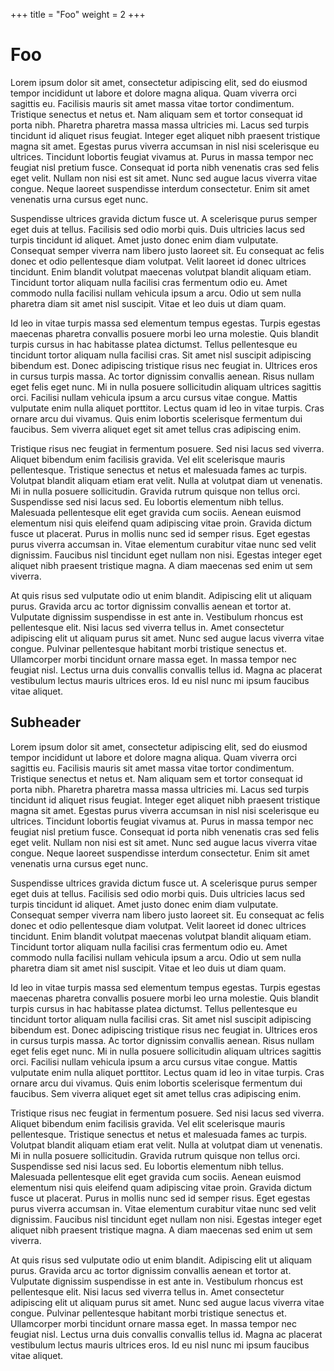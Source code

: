 +++
title = "Foo"
weight = 2
+++

# Foo

Lorem ipsum dolor sit amet, consectetur adipiscing elit, sed do eiusmod tempor incididunt ut labore et dolore magna aliqua. Quam viverra orci sagittis eu. Facilisis mauris sit amet massa vitae tortor condimentum. Tristique senectus et netus et. Nam aliquam sem et tortor consequat id porta nibh. Pharetra pharetra massa massa ultricies mi. Lacus sed turpis tincidunt id aliquet risus feugiat. Integer eget aliquet nibh praesent tristique magna sit amet. Egestas purus viverra accumsan in nisl nisi scelerisque eu ultrices. Tincidunt lobortis feugiat vivamus at. Purus in massa tempor nec feugiat nisl pretium fusce. Consequat id porta nibh venenatis cras sed felis eget velit. Nullam non nisi est sit amet. Nunc sed augue lacus viverra vitae congue. Neque laoreet suspendisse interdum consectetur. Enim sit amet venenatis urna cursus eget nunc.

Suspendisse ultrices gravida dictum fusce ut. A scelerisque purus semper eget duis at tellus. Facilisis sed odio morbi quis. Duis ultricies lacus sed turpis tincidunt id aliquet. Amet justo donec enim diam vulputate. Consequat semper viverra nam libero justo laoreet sit. Eu consequat ac felis donec et odio pellentesque diam volutpat. Velit laoreet id donec ultrices tincidunt. Enim blandit volutpat maecenas volutpat blandit aliquam etiam. Tincidunt tortor aliquam nulla facilisi cras fermentum odio eu. Amet commodo nulla facilisi nullam vehicula ipsum a arcu. Odio ut sem nulla pharetra diam sit amet nisl suscipit. Vitae et leo duis ut diam quam.

Id leo in vitae turpis massa sed elementum tempus egestas. Turpis egestas maecenas pharetra convallis posuere morbi leo urna molestie. Quis blandit turpis cursus in hac habitasse platea dictumst. Tellus pellentesque eu tincidunt tortor aliquam nulla facilisi cras. Sit amet nisl suscipit adipiscing bibendum est. Donec adipiscing tristique risus nec feugiat in. Ultrices eros in cursus turpis massa. Ac tortor dignissim convallis aenean. Risus nullam eget felis eget nunc. Mi in nulla posuere sollicitudin aliquam ultrices sagittis orci. Facilisi nullam vehicula ipsum a arcu cursus vitae congue. Mattis vulputate enim nulla aliquet porttitor. Lectus quam id leo in vitae turpis. Cras ornare arcu dui vivamus. Quis enim lobortis scelerisque fermentum dui faucibus. Sem viverra aliquet eget sit amet tellus cras adipiscing enim.

Tristique risus nec feugiat in fermentum posuere. Sed nisi lacus sed viverra. Aliquet bibendum enim facilisis gravida. Vel elit scelerisque mauris pellentesque. Tristique senectus et netus et malesuada fames ac turpis. Volutpat blandit aliquam etiam erat velit. Nulla at volutpat diam ut venenatis. Mi in nulla posuere sollicitudin. Gravida rutrum quisque non tellus orci. Suspendisse sed nisi lacus sed. Eu lobortis elementum nibh tellus. Malesuada pellentesque elit eget gravida cum sociis. Aenean euismod elementum nisi quis eleifend quam adipiscing vitae proin. Gravida dictum fusce ut placerat. Purus in mollis nunc sed id semper risus. Eget egestas purus viverra accumsan in. Vitae elementum curabitur vitae nunc sed velit dignissim. Faucibus nisl tincidunt eget nullam non nisi. Egestas integer eget aliquet nibh praesent tristique magna. A diam maecenas sed enim ut sem viverra.

At quis risus sed vulputate odio ut enim blandit. Adipiscing elit ut aliquam purus. Gravida arcu ac tortor dignissim convallis aenean et tortor at. Vulputate dignissim suspendisse in est ante in. Vestibulum rhoncus est pellentesque elit. Nisi lacus sed viverra tellus in. Amet consectetur adipiscing elit ut aliquam purus sit amet. Nunc sed augue lacus viverra vitae congue. Pulvinar pellentesque habitant morbi tristique senectus et. Ullamcorper morbi tincidunt ornare massa eget. In massa tempor nec feugiat nisl. Lectus urna duis convallis convallis tellus id. Magna ac placerat vestibulum lectus mauris ultrices eros. Id eu nisl nunc mi ipsum faucibus vitae aliquet.

## Subheader

Lorem ipsum dolor sit amet, consectetur adipiscing elit, sed do eiusmod tempor incididunt ut labore et dolore magna aliqua. Quam viverra orci sagittis eu. Facilisis mauris sit amet massa vitae tortor condimentum. Tristique senectus et netus et. Nam aliquam sem et tortor consequat id porta nibh. Pharetra pharetra massa massa ultricies mi. Lacus sed turpis tincidunt id aliquet risus feugiat. Integer eget aliquet nibh praesent tristique magna sit amet. Egestas purus viverra accumsan in nisl nisi scelerisque eu ultrices. Tincidunt lobortis feugiat vivamus at. Purus in massa tempor nec feugiat nisl pretium fusce. Consequat id porta nibh venenatis cras sed felis eget velit. Nullam non nisi est sit amet. Nunc sed augue lacus viverra vitae congue. Neque laoreet suspendisse interdum consectetur. Enim sit amet venenatis urna cursus eget nunc.

Suspendisse ultrices gravida dictum fusce ut. A scelerisque purus semper eget duis at tellus. Facilisis sed odio morbi quis. Duis ultricies lacus sed turpis tincidunt id aliquet. Amet justo donec enim diam vulputate. Consequat semper viverra nam libero justo laoreet sit. Eu consequat ac felis donec et odio pellentesque diam volutpat. Velit laoreet id donec ultrices tincidunt. Enim blandit volutpat maecenas volutpat blandit aliquam etiam. Tincidunt tortor aliquam nulla facilisi cras fermentum odio eu. Amet commodo nulla facilisi nullam vehicula ipsum a arcu. Odio ut sem nulla pharetra diam sit amet nisl suscipit. Vitae et leo duis ut diam quam.

Id leo in vitae turpis massa sed elementum tempus egestas. Turpis egestas maecenas pharetra convallis posuere morbi leo urna molestie. Quis blandit turpis cursus in hac habitasse platea dictumst. Tellus pellentesque eu tincidunt tortor aliquam nulla facilisi cras. Sit amet nisl suscipit adipiscing bibendum est. Donec adipiscing tristique risus nec feugiat in. Ultrices eros in cursus turpis massa. Ac tortor dignissim convallis aenean. Risus nullam eget felis eget nunc. Mi in nulla posuere sollicitudin aliquam ultrices sagittis orci. Facilisi nullam vehicula ipsum a arcu cursus vitae congue. Mattis vulputate enim nulla aliquet porttitor. Lectus quam id leo in vitae turpis. Cras ornare arcu dui vivamus. Quis enim lobortis scelerisque fermentum dui faucibus. Sem viverra aliquet eget sit amet tellus cras adipiscing enim.

Tristique risus nec feugiat in fermentum posuere. Sed nisi lacus sed viverra. Aliquet bibendum enim facilisis gravida. Vel elit scelerisque mauris pellentesque. Tristique senectus et netus et malesuada fames ac turpis. Volutpat blandit aliquam etiam erat velit. Nulla at volutpat diam ut venenatis. Mi in nulla posuere sollicitudin. Gravida rutrum quisque non tellus orci. Suspendisse sed nisi lacus sed. Eu lobortis elementum nibh tellus. Malesuada pellentesque elit eget gravida cum sociis. Aenean euismod elementum nisi quis eleifend quam adipiscing vitae proin. Gravida dictum fusce ut placerat. Purus in mollis nunc sed id semper risus. Eget egestas purus viverra accumsan in. Vitae elementum curabitur vitae nunc sed velit dignissim. Faucibus nisl tincidunt eget nullam non nisi. Egestas integer eget aliquet nibh praesent tristique magna. A diam maecenas sed enim ut sem viverra.

At quis risus sed vulputate odio ut enim blandit. Adipiscing elit ut aliquam purus. Gravida arcu ac tortor dignissim convallis aenean et tortor at. Vulputate dignissim suspendisse in est ante in. Vestibulum rhoncus est pellentesque elit. Nisi lacus sed viverra tellus in. Amet consectetur adipiscing elit ut aliquam purus sit amet. Nunc sed augue lacus viverra vitae congue. Pulvinar pellentesque habitant morbi tristique senectus et. Ullamcorper morbi tincidunt ornare massa eget. In massa tempor nec feugiat nisl. Lectus urna duis convallis convallis tellus id. Magna ac placerat vestibulum lectus mauris ultrices eros. Id eu nisl nunc mi ipsum faucibus vitae aliquet.